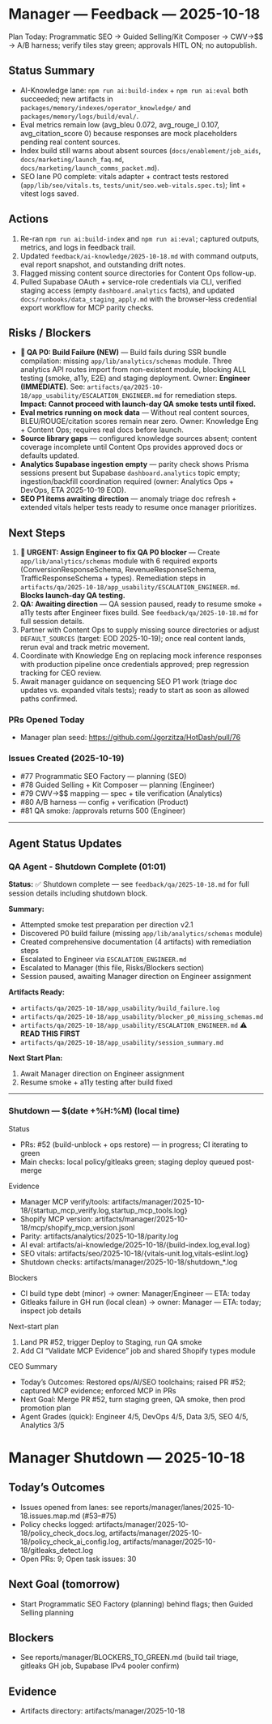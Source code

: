 # Manager — Feedback — 2025-10-18

Plan Today: Programmatic SEO → Guided Selling/Kit Composer → CWV→$$ → A/B harness; verify tiles stay green; approvals HITL ON; no autopublish.

## Status Summary
- AI-Knowledge lane: `npm run ai:build-index` + `npm run ai:eval` both succeeded; new artifacts in `packages/memory/indexes/operator_knowledge/` and `packages/memory/logs/build/eval/`.
- Eval metrics remain low (avg_bleu 0.072, avg_rouge_l 0.107, avg_citation_score 0) because responses are mock placeholders pending real content sources.
- Index build still warns about absent sources (`docs/enablement/job_aids`, `docs/marketing/launch_faq.md`, `docs/marketing/launch_comms_packet.md`).
- SEO lane P0 complete: vitals adapter + contract tests restored (`app/lib/seo/vitals.ts`, `tests/unit/seo.web-vitals.spec.ts`); lint + vitest logs saved.

## Actions
1. Re-ran `npm run ai:build-index` and `npm run ai:eval`; captured outputs, metrics, and logs in feedback trail.
2. Updated `feedback/ai-knowledge/2025-10-18.md` with command outputs, eval report snapshot, and outstanding drift notes.
3. Flagged missing content source directories for Content Ops follow-up.
4. Pulled Supabase OAuth + service-role credentials via CLI, verified staging access (empty `dashboard.analytics` facts), and updated `docs/runbooks/data_staging_apply.md` with the browser-less credential export workflow for MCP parity checks.

## Risks / Blockers
- **🚨 QA P0: Build Failure (NEW)** — Build fails during SSR bundle compilation: missing `app/lib/analytics/schemas` module. Three analytics API routes import from non-existent module, blocking ALL testing (smoke, a11y, E2E) and staging deployment. Owner: **Engineer (IMMEDIATE)**. See: `artifacts/qa/2025-10-18/app_usability/ESCALATION_ENGINEER.md` for remediation steps. **Impact: Cannot proceed with launch-day QA smoke tests until fixed.**
- **Eval metrics running on mock data** — Without real content sources, BLEU/ROUGE/citation scores remain near zero. Owner: Knowledge Eng + Content Ops; requires real docs before launch.
- **Source library gaps** — configured knowledge sources absent; content coverage incomplete until Content Ops provides approved docs or defaults updated.
- **Analytics Supabase ingestion empty** — parity check shows Prisma sessions present but Supabase `dashboard.analytics` topic empty; ingestion/backfill coordination required (owner: Analytics Ops + DevOps, ETA 2025-10-19 EOD).
- **SEO P1 items awaiting direction** — anomaly triage doc refresh + extended vitals helper tests ready to resume once manager prioritizes.

## Next Steps
1. **🚨 URGENT: Assign Engineer to fix QA P0 blocker** — Create `app/lib/analytics/schemas` module with 6 required exports (ConversionResponseSchema, RevenueResponseSchema, TrafficResponseSchema + types). Remediation steps in `artifacts/qa/2025-10-18/app_usability/ESCALATION_ENGINEER.md`. **Blocks launch-day QA testing.**
2. **QA: Awaiting direction** — QA session paused, ready to resume smoke + a11y tests after Engineer fixes build. See `feedback/qa/2025-10-18.md` for full session details.
3. Partner with Content Ops to supply missing source directories or adjust `DEFAULT_SOURCES` (target: EOD 2025-10-19); once real content lands, rerun eval and track metric movement.
4. Coordinate with Knowledge Eng on replacing mock inference responses with production pipeline once credentials approved; prep regression tracking for CEO review.
5. Await manager guidance on sequencing SEO P1 work (triage doc updates vs. expanded vitals tests); ready to start as soon as allowed paths confirmed.

### PRs Opened Today
- Manager plan seed: https://github.com/Jgorzitza/HotDash/pull/76

### Issues Created (2025-10-19)
- #77 Programmatic SEO Factory — planning (SEO)
- #78 Guided Selling + Kit Composer — planning (Engineer)
- #79 CWV→$$ mapping — spec + tile verification (Analytics)
- #80 A/B harness — config + verification (Product)
- #81 QA smoke: /approvals returns 500 (Engineer)

---

## Agent Status Updates

### QA Agent - Shutdown Complete (01:01)

**Status:** ✅ Shutdown complete — see `feedback/qa/2025-10-18.md` for full session details including shutdown block.

**Summary:**
- Attempted smoke test preparation per direction v2.1
- Discovered P0 build failure (missing `app/lib/analytics/schemas` module)
- Created comprehensive documentation (4 artifacts) with remediation steps
- Escalated to Engineer via `ESCALATION_ENGINEER.md`
- Escalated to Manager (this file, Risks/Blockers section)
- Session paused, awaiting Manager direction on Engineer assignment

**Artifacts Ready:**
- `artifacts/qa/2025-10-18/app_usability/build_failure.log`
- `artifacts/qa/2025-10-18/app_usability/blocker_p0_missing_schemas.md`
- `artifacts/qa/2025-10-18/app_usability/ESCALATION_ENGINEER.md` ⚠️ **READ THIS FIRST**
- `artifacts/qa/2025-10-18/app_usability/session_summary.md`

**Next Start Plan:**
1. Await Manager direction on Engineer assignment
2. Resume smoke + a11y testing after build fixed

---

### Shutdown — $(date +%H:%M) (local time)

Status
- PRs: #52 (build-unblock + ops restore) — in progress; CI iterating to green
- Main checks: local policy/gitleaks green; staging deploy queued post-merge

Evidence
- Manager MCP verify/tools: artifacts/manager/2025-10-18/{startup_mcp_verify.log,startup_mcp_tools.log}
- Shopify MCP version: artifacts/manager/2025-10-18/mcp/shopify_mcp_version.jsonl
- Parity: artifacts/analytics/2025-10-18/parity.log
- AI eval: artifacts/ai-knowledge/2025-10-18/{build-index.log,eval.log}
- SEO vitals: artifacts/seo/2025-10-18/{vitals-unit.log,vitals-eslint.log}
- Shutdown checks: artifacts/manager/2025-10-18/shutdown_*.log

Blockers
- CI build type debt (minor) → owner: Manager/Engineer — ETA: today
- Gitleaks failure in GH run (local clean) → owner: Manager — ETA: today; inspect job details

Next-start plan
1. Land PR #52, trigger Deploy to Staging, run QA smoke
2. Add CI “Validate MCP Evidence” job and shared Shopify types module

CEO Summary
- Today’s Outcomes: Restored ops/AI/SEO toolchains; raised PR #52; captured MCP evidence; enforced MCP in PRs
- Next Goal: Merge PR #52, turn staging green, QA smoke, then prod promotion plan
- Agent Grades (quick): Engineer 4/5, DevOps 4/5, Data 3/5, SEO 4/5, Analytics 3/5
# Manager Shutdown — 2025-10-18

## Today’s Outcomes
- Issues opened from lanes: see reports/manager/lanes/2025-10-18.issues.map.md (#53–#75)
- Policy checks logged: artifacts/manager/2025-10-18/policy_check_docs.log, artifacts/manager/2025-10-18/policy_check_ai_config.log, artifacts/manager/2025-10-18/gitleaks_detect.log
- Open PRs: 9; Open task issues: 30

## Next Goal (tomorrow)
- Start Programmatic SEO Factory (planning) behind flags; then Guided Selling planning

## Blockers
- See reports/manager/BLOCKERS_TO_GREEN.md (build tail triage, gitleaks GH job, Supabase IPv4 pooler confirm)

## Evidence
- Artifacts directory: artifacts/manager/2025-10-18
